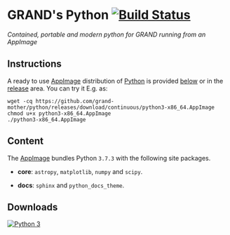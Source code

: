 # GRAND's Python [![Build Status](https://travis-ci.com/grand-mother/python.svg?branch=master)](https://travis-ci.com/grand-mother/python)
_Contained, portable and modern python for GRAND running from an AppImage_


## Instructions

A ready to use [AppImage][APPIMAGE] distribution of [Python][PYTHON] is provided
[below](##Downloads) or in the [release][RELEASE] area. You can try it E.g. as:
```
wget -cq https://github.com/grand-mother/python/releases/download/continuous/python3-x86_64.AppImage
chmod u+x python3-x86_64.AppImage
./python3-x86_64.AppImage
```

## Content

The [AppImage][APPIMAGE] bundles Python `3.7.3` with the following site
packages.

* **core**: `astropy`, `matplotlib`, `numpy` and `scipy`.

* **docs**: `sphinx` and `python_docs_theme`.


## Downloads

[![Python 3](https://img.shields.io/badge/python3-x86_64-blue.svg)](https://github.com/niess/linuxdeploy-plugin-python/releases/download/continuous/python3-x86_64.AppImage)


[APPIMAGE]: https://appimage.org
[LINUXDEPLOY]: https://github.com/linuxdeploy/linuxdeploy
[PYPI]: https://pypi.org
[PYTHON]: https://www.python.org
[RELEASE]: https://github.com/grand-mother/python/releases
